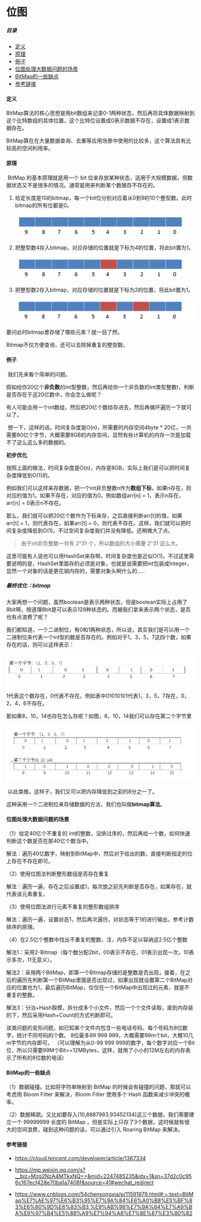 # 位图

##### 目录

- [定义](#定义)
- [原理](#原理)
- [例子](#例子)
- [位图处理大数据问题的场景](#位图处理大数据问题的场景)
- [BitMap的一些缺点](#BitMap的一些缺点)
- [参考链接](#参考链接)





#### 定义

BitMap算法的核心思想是用bit数组来记录0-1两种状态，然后再将具体数据映射到这个比特数组的具体位置，这个比特位设置成0表示数据不存在，设置成1表示数据存在。

BitMap算在在大量数据查询、去重等应用场景中使用的比较多，这个算法具有比较高的空间利用率。



#### 原理

​		BitMap 的基本原理就是用一个 bit 位来存放某种状态，适用于大规模数据，但数据状态又不是很多的情况。通常是用来判断某个数据存不存在的。

1. 给定长度是10的bitmap，每一个bit位分别对应着从0到9的10个整型数。此时bitmap的所有位都是0。

   ![](https://raw.githubusercontent.com/affectalways/Flee-as-a-bird-to-your-mountain/main/img/bitmap1.png)

2. 把整型数4存入bitmap，对应存储的位置就是下标为4的位置，将此bit置为1。

   ![](https://raw.githubusercontent.com/affectalways/Flee-as-a-bird-to-your-mountain/main/img/bitmap2.png)

3. 把整型数2存入bitmap，对应存储的位置就是下标为2的位置，将此bit置为1。

   ![](https://raw.githubusercontent.com/affectalways/Flee-as-a-bird-to-your-mountain/main/img/bitmap3.png)

要问此时bitmap里存储了哪些元素？就一目了然。

Bitmap不仅方便查询，还可以去除掉重复的整型数。





#### 例子

​		我们先来看个简单的问题。

​		假如给你20亿个**非负数**的int型整数，然后再给你一个非负数的int类型整数t，判断是否存在于这20亿数中，你会怎么做呢？

​		有人可能会用一个int数组，然后把20亿个数给存进去，然后再循环遍历一下就可以了。

​		想一下，这样的话，时间复杂度是O(n)，所需要的内存空间4byte * 20亿，一共需要80亿个字节，大概需要8GB的内存空间，显然有些计算机的内存一次是加载不了这么这么多的数据的。

**初步优化**

​		按照上面的做法，时间复杂度是O(n)，内存是8GB，实际上我们是可以把时间复杂度降低到O(1)的。

​		例如我们可以这样来存数据，把一个int非负整数n作为**数组下标**，如果n存在，则对应的值为1，如果不存在，对应的值为0。例如数组arr[n] = 1，表示n存在，arr[n] = 0表示n不存在。

​		那么，我们就可以把20亿个数作为下标来存，之后直接判断arr[t]的值，如果arr[t] = 1，则代表存在，如果arr[t] = 0，则代表不存在。这样，我们就可以把时间复杂度降低到O(1)。不过空间复杂度我们并没有降低。还稍微大了点。

> 由于int非负整数一共有 2^31 个，所以数组的大小需要 2^31 这么大。

​		这里可能有人说也可以用HashSet来存啊，时间复杂度也是近似O(1)。不过这里需要说明的是，HashSet里面存的必须是对象，也就是说需要把int包装成Integer，显然一个对象的话是更花销内存的，需要对象头啊什么的…..

##### 最终优化：bitmap

​		大家再想一个问题，虽然boolean是表示两种状态，但是boolean实际上占用了8bit啊，按道理8bit是可以表示128种状态的。而被我们拿来表示两个状态，是否也有点浪费了呢？

​		我们都知道，一个二进制位，有0和1两种状态，所以说，其实我们是可以用一个二进制位来代表一个int型的数是否存在的。例如对于1，3，5，7这四个数，如果存在的话，则可以这样表示：

![图片](https://raw.githubusercontent.com/affectalways/Flee-as-a-bird-to-your-mountain/main/img/640)

​		1代表这个数存在，0代表不存在。例如表中01010101代表1，3，5，7存在，0，2，4，6不存在。

​		那如果8，10，14也存在怎么存呢？如图，8，10，14我们可以存在第二个字节里

![图片](https://raw.githubusercontent.com/affectalways/Flee-as-a-bird-to-your-mountain/main/img/%E4%BD%8D%E5%9B%BE2.png)

​		以此类推。这样子，我们又可以把内存降低到之前的8分之一了。

​		这种采用一个二进制位来存储数据的方法，我们也叫做**bitmap算法**。





#### 位图处理大数据问题的场景

（1）给定40亿个不重复的 int的整数，没排过序的，然后再给一个数，如何快速判断这个数是否在那40亿个数当中。

解法：遍历40亿数字，映射到BitMap中，然后对于给出的数，直接判断指定的位上存在不存在即可。



（2）使用位图法判断整形数组是否存在重复

解法：遍历一遍，存在之后设置成1，每次放之前先判断是否存在，如果存在，就代表该元素重复。



（3）使用位图法进行元素不重复的整形数组排序

解法：遍历一遍，设置状态1，然后再次遍历，对状态等于1的进行输出，参考计数排序的原理。



（4）在2.5亿个整数中找出不重复的整数，注，内存不足以容纳这2.5亿个整数

解法1：采用2-Bitmap（每个数分配2bit，00表示不存在，01表示出现一次，10表示多次，11无意义）。

解法2：采用两个BitMap，即第一个Bitmap存储的是整数是否出现，接着，在之后的遍历先判断第一个BitMap里面是否出现过，如果出现就设置第二个BitMap对应的位置也为1，最后遍历BitMap，仅仅在一个BitMap中出现过的元素，就是不重复的整数。

解法3：分治+Hash取模，拆分成多个小文件，然后一个个文件读取，直到内存装的下，然后采用Hash+Count的方式判断即可。

该类问题的变形问题，如已知某个文件内包含一些电话号码，每个号码为8位数字，统计不同号码的个数。 8位最多99 999 999，大概需要99m个bit，大概10几m字节的内存即可。 （可以理解为从0-99 999 999的数字，每个数字对应一个Bit位，所以只需要99M个Bit==12MBytes，这样，就用了小小的12M左右的内存表示了所有的8位数的电话）





#### BitMap的一些缺点

（1）数据碰撞。比如将字符串映射到 BitMap 的时候会有碰撞的问题，那就可以考虑用 Bloom Filter 来解决，Bloom Filter 使用多个 Hash 函数来减少冲突的概率。

（2）数据稀疏。又比如要存入(10,8887983,93452134)这三个数据，我们需要建立一个 99999999 长度的 BitMap ，但是实际上只存了3个数据，这时候就有很大的空间浪费，碰到这种问题的话，可以通过引入 Roaring BitMap 来解决。





#### 参考链接

- https://cloud.tencent.com/developer/article/1367334

- https://mp.weixin.qq.com/s?__biz=Mzg2NzA4MTkxNQ==&mid=2247485235&idx=1&sn=37d2c0c956c167ecf428e70ba1a7408f&source=41#wechat_redirect

- https://www.cnblogs.com/54chensongxia/p/11591979.html#:~:text=BitMap%E7%AE%97%E6%B3%95%E7%9A%84%E6%A0%B8%E5%BF%83%E6%80%9D%E6%83%B3,%E9%AB%98%E7%9A%84%E7%A9%BA%E9%97%B4%E5%88%A9%E7%94%A8%E7%8E%87%E3%80%82
